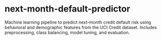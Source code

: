 # next-month-default-predictor
Machine learning pipeline to predict next-month credit default risk using behavioral and demographic features from the UCI Credit dataset. Includes preprocessing, class balancing, model tuning, and evaluation.
